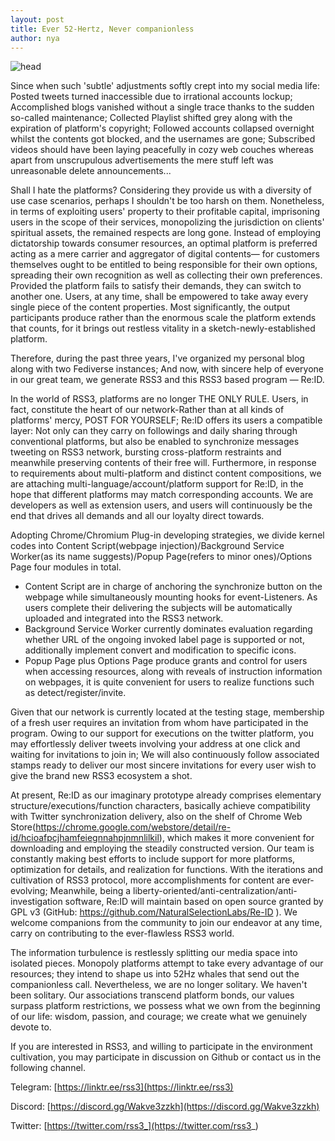 ```yaml
---
layout: post
title: Ever 52-Hertz, Never companionless
author: nya
---
```


![head][1]

Since when such 'subtle' adjustments softly crept into my social media life: Posted tweets turned inaccessible due to irrational accounts lockup; Accomplished blogs vanished without a single trace thanks to the sudden so-called maintenance; Collected Playlist shifted grey along with the expiration of platform's copyright; Followed accounts collapsed overnight whilst the contents got blocked, and the usernames are gone; Subscribed videos should have been laying peacefully in cozy web couches whereas apart from unscrupulous advertisements the mere stuff left was unreasonable delete announcements...

Shall I hate the platforms? Considering they provide us with a diversity of use case scenarios, perhaps I shouldn't be too harsh on them. Nonetheless, in terms of exploiting users' property to their profitable capital, imprisoning users in the scope of their services, monopolizing the jurisdiction on clients' spiritual assets, the remained respects are long gone. Instead of employing dictatorship towards consumer resources, an optimal platform is preferred acting as a mere carrier and aggregator of digital contents— for customers themselves ought to be entitled to being responsible for their own options, spreading their own recognition as well as collecting their own preferences. Provided the platform fails to satisfy their demands, they can switch to another one. Users, at any time, shall be empowered to take away every single piece of the content properties. Most significantly, the output participants produce rather than the enormous scale the platform extends that counts, for it brings out restless vitality in a sketch-newly-established platform.

Therefore, during the past three years, I've organized my personal blog along with two Fediverse instances; And now, with sincere help of everyone in our great team, we generate RSS3 and this RSS3 based program — Re:ID.

In the world of RSS3, platforms are no longer THE ONLY RULE. Users, in fact, constitute the heart of our network-Rather than at all kinds of platforms' mercy, POST FOR YOURSELF; Re:ID offers its users a compatible layer: Not only can they carry on followings and daily sharing through conventional platforms, but also be enabled to synchronize messages tweeting on RSS3 network, bursting cross-platform restraints and meanwhile preserving contents of their free will. Furthermore, in response to requirements about multi-platform and distinct content compositions, we are attaching multi-language/account/platform support for Re:ID, in the hope that different platforms may match corresponding accounts. We are developers as well as extension users, and users will continuously be the end that drives all demands and all our loyalty direct towards.

Adopting Chrome/Chromium Plug-in developing strategies, we divide kernel codes into Content Script(webpage injection)/Background Service Worker(as its name suggests)/Popup Page(refers to minor ones)/Options Page four modules in total.

 - Content Script are in charge of anchoring the synchronize button on the webpage while simultaneously mounting hooks for event-Listeners. As users complete their delivering the subjects will be automatically uploaded and integrated into the RSS3 network.
 - Background Service Worker currently dominates evaluation regarding whether URL of the ongoing invoked label page is supported or not, additionally implement convert and modification to specific icons.
 - Popup Page plus Options Page produce grants and control for users when accessing resources, along with reveals of instruction information on webpages, it is quite convenient for users to realize functions such as detect/register/invite.

Given that our network is currently located at the testing stage, membership of a fresh user requires an invitation from whom have participated in the program. Owing to our support for executions on the twitter platform, you may effortlessly deliver tweets involving your address at one click and waiting for invitations to join in; We will also continuously follow associated stamps ready to deliver our most sincere invitations for every user wish to give the brand new RSS3 ecosystem a shot.

At present, Re:ID as our imaginary prototype already comprises elementary structure/executions/function characters, basically achieve compatibility with Twitter synchronization delivery, also on the shelf of Chrome Web Store(https://chrome.google.com/webstore/detail/re-id/hcioafpcjhamfeiegnnahpjnmnlilkil), which makes it more convenient for downloading and employing the steadily constructed version. Our team is constantly making best efforts to include support for more platforms, optimization for details, and realization for functions. With the iterations and cultivation of RSS3 protocol, more accomplishments for content are ever-evolving; Meanwhile, being a liberty-oriented/anti-centralization/anti-investigation software, Re:ID will maintain based on open source granted by GPL v3 (GitHub: https://github.com/NaturalSelectionLabs/Re-ID ). We welcome companions from the community to join our endeavor at any time, carry on contributing to the ever-flawless RSS3 world.

The information turbulence is restlessly splitting our media space into isolated pieces. Monopoly platforms attempt to take every advantage of our resources; they intend to shape us into 52Hz whales that send out the companionless call. Nevertheless, we are no longer solitary. We haven't been solitary. Our associations transcend platform bonds, our values surpass platform restrictions, we possess what we own from the beginning of our life: wisdom, passion, and courage; we create what we genuinely devote to.

If you are interested in RSS3, and willing to participate in the environment cultivation, you may participate in discussion on Github or contact us in the following channel.

Telegram:
[https://linktr.ee/rss3](https://linktr.ee/rss3)

Discord:
[https://discord.gg/Wakve3zzkh](https://discord.gg/Wakve3zzkh)

Twitter:
[https://twitter.com/rss3_](https://twitter.com/rss3_)

[1]: https://i.imgur.com/S1NruQF.jpg
